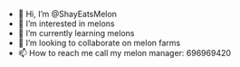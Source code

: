 - 👋 Hi, I’m @ShayEatsMelon
- 👀 I’m interested in melons
- 🌱 I’m currently learning melons
- 💞️ I’m looking to collaborate on melon farms
- 📫 How to reach me call my melon manager: 696969420

<!---
ShayEatsMelon/ShayEatsMelon is a ✨ special ✨ repository because its `README.md` (this file) appears on your GitHub profile.
You can click the Preview link to take a look at your changes.
--->
